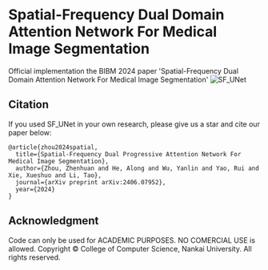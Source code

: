 # Spatial-Frequency Dual Domain Attention Network For Medical Image Segmentation
Official implementation the BIBM 2024 paper 'Spatial-Frequency Dual Domain Attention Network For Medical Image Segmentation'
![SF_UNet](./SF_UNet.png)

## Citation
If you used SF_UNet in your own research, please give us a star and cite our paper below:

```
@article{zhou2024spatial,
  title={Spatial-Frequency Dual Progressive Attention Network For Medical Image Segmentation},
  author={Zhou, Zhenhuan and He, Along and Wu, Yanlin and Yao, Rui and Xie, Xueshuo and Li, Tao},
  journal={arXiv preprint arXiv:2406.07952},
  year={2024}
}
```

## Acknowledgment
Code can only be used for ACADEMIC PURPOSES. NO COMERCIAL USE is allowed. Copyright © College of Computer Science, Nankai University. All rights reserved.
